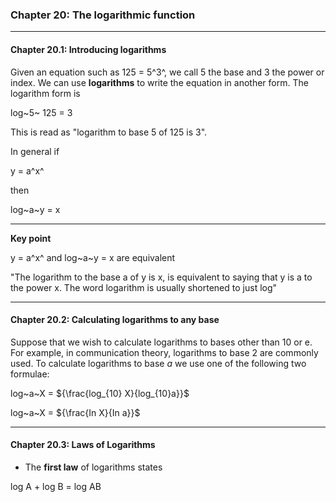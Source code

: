 ### Chapter 20: The logarithmic function

---

#### Chapter 20.1: Introducing logarithms

Given an equation such as 125 = 5^3^, we call 5 the base and 3 the power or index. We can use **logarithms** to write the equation in another form. The logarithm form is

log~5~ 125 = 3

This is read as "logarithm to base 5 of 125 is 3".

In general if

y = a^x^

then

log~a~y = x

---

**Key point**

y = a^x^ and log~a~y = x are equivalent

"The logarithm to the base a of y is x, is equivalent to saying that y is a to the power x. The word logarithm is usually shortened to just log"

---

#### Chapter 20.2: Calculating logarithms to any base

Suppose that we wish to calculate logarithms to bases other than 10 or e. For example, in communication theory, logarithms to base 2 are commonly used. To calculate logarithms to base _a_ we use one of the following two formulae:

log~a~X = ${\frac{log_{10} X}{log_{10}a}}$

log~a~X = ${\frac{In X}{In a}}$

---

#### Chapter 20.3: Laws of Logarithms

- The **first law** of logarithms states

log A + log B = log AB
